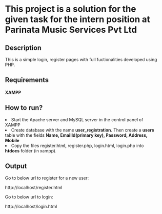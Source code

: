 <h1>This project is a solution for the given task for the intern position at Parinata Music Services Pvt Ltd</h1>

<h2>Description</h2>
This is a simple login, register pages with full fuctionalities developed using PHP.

<h2>Requirements</h2>
<h4>XAMPP</h4>

<h2>How to run?</h2>

<li>Start the Apache server and MySQL server in the control panel of XAMPP</li>
<li>Create database with the name <b>user_registration</b>. Then create a <b>users</b> table with the fields <b>Name, EmailId(primary key), Password, Address, Mobile</b></li>
<li>Copy the files register.html, register.php, login.html, login.php into <b>htdocs</b> folder (in xampp).</li>

<h2>Output</h2>
Go to below url to register for a new user:

<a >http://localhost/register.html</a>

Go to below url to login:

<a>http://localhost/login.html</a>
